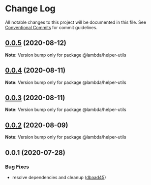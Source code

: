 # Change Log

All notable changes to this project will be documented in this file.
See [Conventional Commits](https://conventionalcommits.org) for commit guidelines.

## [0.0.5](https://git-codecommit.us-west-2.amazonaws.com/v1/repos/Deathstar/compare/@lambda/helper-utils@0.0.4...@lambda/helper-utils@0.0.5) (2020-08-12)

**Note:** Version bump only for package @lambda/helper-utils





## [0.0.4](https://git-codecommit.us-west-2.amazonaws.com/v1/repos/Deathstar/compare/@lambda/helper-utils@0.0.3...@lambda/helper-utils@0.0.4) (2020-08-11)

**Note:** Version bump only for package @lambda/helper-utils





## [0.0.3](https://git-codecommit.us-west-2.amazonaws.com/v1/repos/Deathstar/compare/@lambda/helper-utils@0.0.2...@lambda/helper-utils@0.0.3) (2020-08-11)

**Note:** Version bump only for package @lambda/helper-utils





## [0.0.2](https://git-codecommit.us-west-2.amazonaws.com/v1/repos/Deathstar/compare/@lambda/helper-utils@0.0.1...@lambda/helper-utils@0.0.2) (2020-08-09)

**Note:** Version bump only for package @lambda/helper-utils





## 0.0.1 (2020-07-28)


### Bug Fixes

* resolve dependencies and cleanup ([dbaad45](https://git-codecommit.us-west-2.amazonaws.com/v1/repos/Deathstar/commits/dbaad4561a93bfaf50b7246fd5a048912059df4f))
